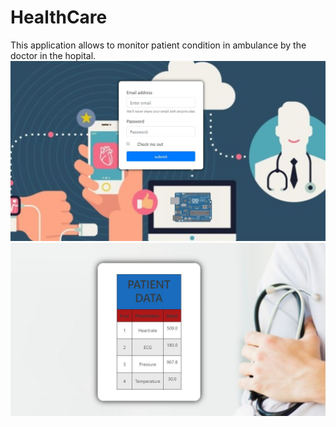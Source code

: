 # HealthCare
This application allows to monitor patient condition in ambulance by the doctor in the hopital.
![UI for LOGIN](https://github.com/samjones310/HealthCare/blob/master/ui.JPG)
![How data is displayed](https://github.com/samjones310/HealthCare/blob/master/data.JPG)
